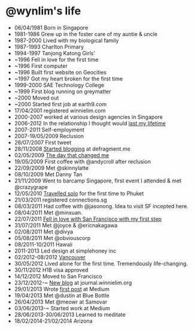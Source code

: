@wynlim's life
===============

- 06/04/1981 Born in Singapore
- 1981-1986 Grew up in the foster care of my auntie & uncle
- 1987-2000 Lived with my biological family
- 1987-1993 Charlton Primary 
- 1994-1997 Tanjong Katong Girls'
- ~1996 Fell in love for the first time
- ~1996 First computer
- ~1996 Built first website on Geocities
- ~1997 Got my heart broken for the first time
- 1999-2000 SAE Technology College
- ~1999 First blog running on greymatter
- ~2000 Moved out
- ~2000 Started first job at earth9.com
- 17/04/2001 registered winnielim.com
- 2000-2007 worked at various design agencies in Singapore
- 2006-2012 In the relationship I thought would [last my lifetime](https://medium.com/fragmented-musings/5b235b2c2b98)
- 2007-2011 Self-employment
- 2007-19/05/2009 Reclusion
- 26/07/2007 First tweet
- 28/11/2008 [Started blogging](http://defragment.me/thoughts/and-so-it-begins) at defragment.me
- 02/05/2009 [The day that changed me](https://medium.com/fragmented-musings/d20ab933ff98)
- 19/05/2009 First coffee with @andycroll after reclusion
- 22/09/2009 Met @skinnylatte
- 08/10/2009 Met Danny Tan
- 21/11/2009 Went to barcamp Singapore, first event I attended & met @crazygrape
- 12/05/2010 [Travelled solo](http://defragment.me/thoughts/travelling-solo-finally) for the first time to Phuket
- 21/03/2011 registered connections.sg
- 08/03/2011 Had coffee with @jasonong. Idea to visit SF incepted here.
- 08/04/2011 Met @minxuan.
- 22/07/2011 [Fell in love with San Francisco with my first step](http://fragmentedposterous.wordpress.com/2011/07/23/day-one-sf/)
- 31/07/2011 Met @joyce & @ericnakagawa
- 02/08/2011 Met @divya
- 05/08/2011 Met @obviouscorp
- 08/2011-10/2011 Hawaii
- 2011-2013 Led design at simplehoney inc
- 02/2012-08/2012 [Vancouver](http://fragmentedposterous.wordpress.com/2012/07/29/what-i-have-learnt-in-vancouver/)
- 30/05/2012 Lived alone for the first time. Tremendously life-changing.
- 30/11/2012 H1B visa approved
- 14/12/2012 Moved to San Francisco
- 23/12/2012-~ [New blog](http://journal.winnielim.org/) at journal.winnielim.org
- 29/01/2013 Wrote [first post](https://medium.com/changing-the-world-with-lines-of-code/942f1ceb9e5d) at Medium
- 19/04/2013 Met @dustin at Blue Bottle
- 26/04/2013 Met @meowr at Samovar
- 03/06/2013-~ Started work at Medium
- 28/06/2013-30/06/2013 Learned to meditate
- 18/02/2014-21/02/2014 Arizona
